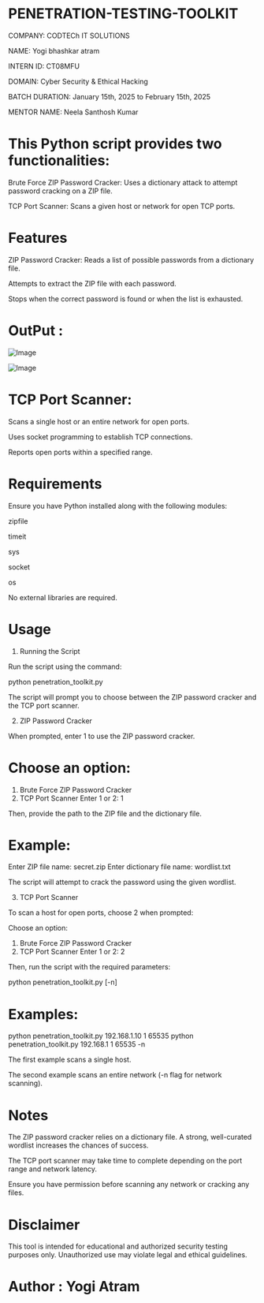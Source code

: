 # PENETRATION-TESTING-TOOLKIT

COMPANY: CODTECh IT SOLUTIONS

NAME: Yogi bhashkar atram

INTERN ID: CT08MFU

DOMAIN: Cyber Security & Ethical Hacking

BATCH DURATION: January 15th, 2025 to February 15th, 2025

MENTOR NAME: Neela Santhosh Kumar


# This Python script provides two functionalities:

Brute Force ZIP Password Cracker: Uses a dictionary attack to attempt password cracking on a ZIP file.

TCP Port Scanner: Scans a given host or network for open TCP ports.

# Features

ZIP Password Cracker: Reads a list of possible passwords from a dictionary file.

Attempts to extract the ZIP file with each password.

Stops when the correct password is found or when the list is exhausted.

# OutPut : 
![Image](https://github.com/user-attachments/assets/72211ebf-1b9a-403d-ac28-a8f0763286f9)

![Image](https://github.com/user-attachments/assets/a9cc89d9-4145-4fb9-af1f-0b0b06f267e3)


# TCP Port Scanner:

Scans a single host or an entire network for open ports.

Uses socket programming to establish TCP connections.

Reports open ports within a specified range.

# Requirements

Ensure you have Python installed along with the following modules:

zipfile

timeit

sys

socket

os

No external libraries are required.

# Usage

1. Running the Script

Run the script using the command:

python penetration_toolkit.py

The script will prompt you to choose between the ZIP password cracker and the TCP port scanner.

2. ZIP Password Cracker

When prompted, enter 1 to use the ZIP password cracker.

# Choose an option:
1. Brute Force ZIP Password Cracker
2. TCP Port Scanner
Enter 1 or 2: 1

Then, provide the path to the ZIP file and the dictionary file.

# Example:

Enter ZIP file name: secret.zip
Enter dictionary file name: wordlist.txt

The script will attempt to crack the password using the given wordlist.

3. TCP Port Scanner

To scan a host for open ports, choose 2 when prompted:

Choose an option:
1. Brute Force ZIP Password Cracker
2. TCP Port Scanner
Enter 1 or 2: 2

Then, run the script with the required parameters:

python penetration_toolkit.py <IP address or network> <start port> <end port> [-n]

# Examples:

python penetration_toolkit.py 192.168.1.10 1 65535
python penetration_toolkit.py 192.168.1 1 65535 -n

The first example scans a single host.

The second example scans an entire network (-n flag for network scanning).

# Notes

The ZIP password cracker relies on a dictionary file. A strong, well-curated wordlist increases the chances of success.

The TCP port scanner may take time to complete depending on the port range and network latency.

Ensure you have permission before scanning any network or cracking any files.

# Disclaimer

This tool is intended for educational and authorized security testing purposes only. Unauthorized use may violate legal and ethical guidelines.

# Author : Yogi Atram
